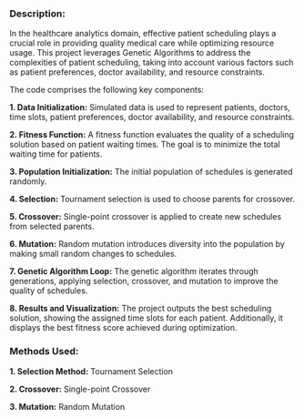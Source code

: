 ### Description:
In the healthcare analytics domain, effective patient scheduling plays a crucial role in providing quality medical care while optimizing resource usage. This project leverages Genetic Algorithms to address the complexities of patient scheduling, taking into account various factors such as patient preferences, doctor availability, and resource constraints.

The code comprises the following key components:

**1. Data Initialization:** Simulated data is used to represent patients, doctors, time slots, patient preferences, doctor availability, and resource constraints.

**2. Fitness Function:** A fitness function evaluates the quality of a scheduling solution based on patient waiting times. The goal is to minimize the total waiting time for patients.

**3. Population Initialization:** The initial population of schedules is generated randomly.

**4. Selection:** Tournament selection is used to choose parents for crossover.

**5. Crossover:** Single-point crossover is applied to create new schedules from selected parents.

**6. Mutation:** Random mutation introduces diversity into the population by making small random changes to schedules.

**7. Genetic Algorithm Loop:** The genetic algorithm iterates through generations, applying selection, crossover, and mutation to improve the quality of schedules.

**8. Results and Visualization:** The project outputs the best scheduling solution, showing the assigned time slots for each patient. Additionally, it displays the best fitness score achieved during optimization.

### Methods Used:
**1. Selection Method:** Tournament Selection
   
**2. Crossover:** Single-point Crossover

**3. Mutation:** Random Mutation
